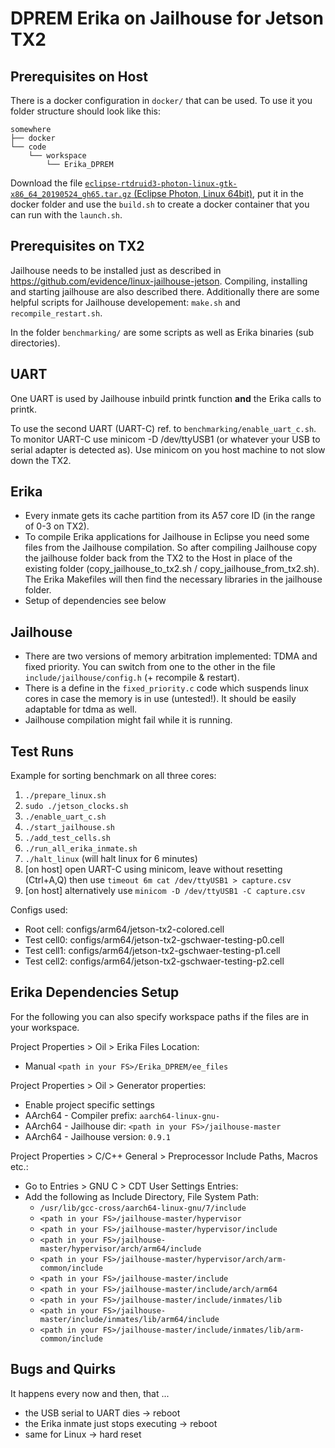 DPREM Erika on Jailhouse for Jetson TX2
=======================================


Prerequisites on Host
---------------------

There is a docker configuration in `docker/` that can be used. To use it you folder structure should look like this:
```
somewhere
├── docker
└── code
    └── workspace
        └── Erika_DPREM
```
Download the file [`eclipse-rtdruid3-photon-linux-gtk-x86_64_20190524_gh65.tar.gz` (Eclipse Photon, Linux 64bit)](https://www.erika-enterprise.com/index.php/download/erika-v3-download.html), put it in the docker folder and use the `build.sh` to create a docker container that you can run with the `launch.sh`.


Prerequisites on TX2
--------------------

Jailhouse needs to be installed just as described in <https://github.com/evidence/linux-jailhouse-jetson>.
Compiling, installing and starting jailhouse are also described there. Additionally there are some helpful scripts for Jailhouse developement: `make.sh` and `recompile_restart.sh`.

In the folder `benchmarking/` are some scripts as well as Erika binaries (sub directories).


UART
----

One UART is used by Jailhouse inbuild printk function __and__ the Erika calls to printk.

To use the second UART (UART-C) ref. to `benchmarking/enable_uart_c.sh`. To monitor UART-C use minicom -D /dev/ttyUSB1 (or whatever your USB to serial adapter is detected as). Use minicom on you host machine to not slow down the TX2.


Erika
-----

* Every inmate gets its cache partition from its A57 core ID (in the range of 0-3 on TX2).
* To compile Erika applications for Jailhouse in Eclipse you need some files from the Jailhouse compilation. So after compiling Jailhouse copy the jailhouse folder back from the TX2 to the Host in place of the existing folder (copy_jailhouse_to_tx2.sh / copy_jailhouse_from_tx2.sh). The Erika Makefiles will then find the necessary libraries in the jailhouse folder.
* Setup of dependencies see below


Jailhouse
---------

* There are two versions of memory arbitration implemented: TDMA and fixed priority. You can switch from one to the other in the file `include/jailhouse/config.h` (+ recompile & restart).
* There is a define in the `fixed_priority.c` code which suspends linux cores in case the memory is in use (untested!). It should be easily adaptable for tdma as well.
* Jailhouse compilation might fail while it is running.


Test Runs
---------

Example for sorting benchmark on all three cores:
1. `./prepare_linux.sh`
1. `sudo ./jetson_clocks.sh`
1. `./enable_uart_c.sh`
1. `./start_jailhouse.sh`
1. `./add_test_cells.sh`
1. `./run_all_erika_inmate.sh`
1. `./halt_linux` (will halt linux for 6 minutes)
1. [on host] open UART-C using minicom, leave without resetting (Ctrl+A,Q) then use `timeout 6m cat /dev/ttyUSB1 > capture.csv`
1. [on host] alternatively use `minicom -D /dev/ttyUSB1 -C capture.csv`

Configs used:

* Root cell: configs/arm64/jetson-tx2-colored.cell
* Test cell0: configs/arm64/jetson-tx2-gschwaer-testing-p0.cell
* Test cell1: configs/arm64/jetson-tx2-gschwaer-testing-p1.cell
* Test cell2: configs/arm64/jetson-tx2-gschwaer-testing-p2.cell


Erika Dependencies Setup
------------------------

For the following you can also specify workspace paths if the files are in your workspace.

Project Properties > Oil > Erika Files Location:

* Manual `<path in your FS>/Erika_DPREM/ee_files`

Project Properties > Oil > Generator properties:

* Enable project specific settings
* AArch64 - Compiler prefix: `aarch64-linux-gnu-`
* AArch64 - Jailhouse dir: `<path in your FS>/jailhouse-master`
* AArch64 - Jailhouse version: `0.9.1`

Project Properties > C/C++ General > Preprocessor Include Paths, Macros etc.:

* Go to Entries > GNU C > CDT User Settings Entries:
* Add the following as Include Directory, File System Path:
	* `/usr/lib/gcc-cross/aarch64-linux-gnu/7/include`
	* `<path in your FS>/jailhouse-master/hypervisor`
	* `<path in your FS>/jailhouse-master/hypervisor/include`
	* `<path in your FS>/jailhouse-master/hypervisor/arch/arm64/include`
	* `<path in your FS>/jailhouse-master/hypervisor/arch/arm-common/include`
	* `<path in your FS>/jailhouse-master/include`
	* `<path in your FS>/jailhouse-master/include/arch/arm64`
	* `<path in your FS>/jailhouse-master/include/inmates/lib`
	* `<path in your FS>/jailhouse-master/include/inmates/lib/arm64/include`
	* `<path in your FS>/jailhouse-master/include/inmates/lib/arm-common/include`


Bugs and Quirks
---------------

It happens every now and then, that ...
* the USB serial to UART dies -> reboot
* the Erika inmate just stops executing -> reboot
* same for Linux -> hard reset
